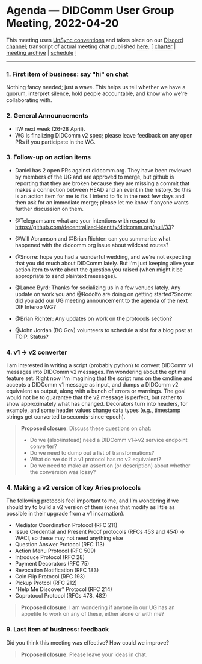 # Agenda &mdash; DIDComm User Group Meeting, 2022-04-20

This meeting uses [UnSync conventions](https://hackmd.io/@dhh1128/Sk5_Gb2J9) and takes place on our [Discord channel](https://discord.gg/eNN4Wns6Jb); transcript of actual meeting chat published [here](202?-??-??-transcript.md).
[ [charter](https://github.com/decentralized-identity/didcomm-usergroup/tree/main/charter.md) | [meeting archive](https://github.com/decentralized-identity/didcomm-usergroup/tree/main/meetings/) |  [schedule](https://github.com/decentralized-identity/didcomm-usergroup/tree/main/schedule.md) ]

<hr>

### 1. First item of business: say "hi" on chat
Nothing fancy needed; just a wave. This helps us tell whether we have a quorum, interpret silence, hold people accountable, and know who we're collaborating with.

### 2. General Announcements

* IIW next week (26-28 April).
* WG is finalizing DIDComm v2 spec; please leave feedback on any open PRs if you participate in the WG. 

### 3. Follow-up on action items

* Daniel has 2 open PRs against didcomm.org. They have been reviewed by members of the UG and are approved to merge, but github is reporting that they are broken because they are missing a commit that makes a connection between HEAD and an event in the history. So this is an action item for me to fix. I intend to fix in the next few days and then ask for an immediate merge; please let me know if anyone wants further discussion on them.

* @Telegramsam: what are your intentions with respect to https://github.com/decentralized-identity/didcomm.org/pull/33?

* @Will Abramson and @Brian Richter: can you summarize what happened with the didcomm.org issue about wildcard routes?

* @Snorre: hope you had a wonderful wedding, and we're not expecting that you did much about DIDComm lately. But I'm just keeping alive your action item to write about the question you raised (when might it be appropriate to send plaintext messages).

* @Lance Byrd: Thanks for socializing us in a few venues lately. Any update on work you and @Rodolfo are doing on getting started?Snorre: did you add our UG meeting announcement to the agenda of the next DIF Interop WG?

* @Brian Richter: Any updates on work on the protocols section?

* @John Jordan (BC Gov) volunteers to schedule a slot for a blog post at TOIP. Status?


### 4. v1 -> v2 converter

I am interested in writing a script (probably python) to convert DIDComm v1 messages into DIDComm v2 messages. I'm wondering about the optimal feature set. Right now I'm imagining that the script runs on the cmdline and accepts a DIDComm v1 message as input, and dumps a DIDComm v2 equivalent as output, along with a bunch of errors or warnings. The goal would not be to guarantee that the v2 message is perfect, but rather to show approximately what has changed. Decorators turn into headers, for example, and some header values change data types (e.g., timestamp strings get converted to seconds-since-epoch).

>**Proposed closure**: Discuss these questions on chat:
>* Do we (also/instead) need a DIDComm v1->v2 service endpoint converter?
>* Do we need to dump out a list of transformations?
>* What do we do if a v1 protocol has no v2 equivalent?
>* Do we need to make an assertion (or description) about whether the conversion was lossy?

### 4. Making a v2 version of key Aries protocols

The following protocols feel important to me, and I'm wondering if we should try to build a v2 version of them (ones that modify as little as possible in their upgrade from a v1 incarnation).

* Mediator Coordination Protocol (RFC 211)
* Issue Credential and Present Proof protocols (RFCs 453 and 454) -> WACI, so these may not need anything else
* Question Answer Protocol (RFC 113)
* Action Menu Protocol (RFC 509)
* Introduce Protocol (RFC 28)
* Payment Decorators (RFC 75)
* Revocation Notification (RFC 183)
* Coin Flip Protocol (RFC 193)
* Pickup Protcol (RFC 212)
* "Help Me Discover" Protocol (RFC 214)
* Coprotocol Protocol (RFCs 478, 482)

>**Proposed closure**: I am wondering if anyone in our UG has an appetite to work on any of these, either alone or with me?

### 9. Last item of business: feedback

Did you think this meeting was effective? How could we improve?

>**Proposed closure**: Please leave your ideas in chat.
